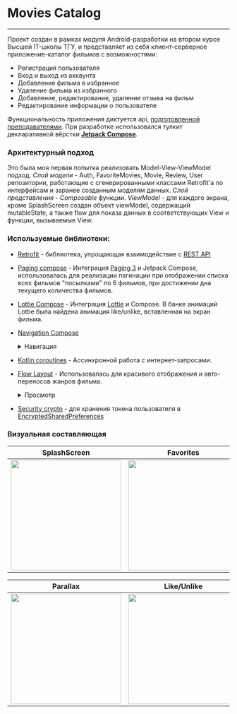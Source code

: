 # Movies Catalog
---
Проект создан в рамках модуля Android-разработки на втором курсе Высшей IT-школы ТГУ, и представляет из себя клиент-серверное приложение-каталог фильмов с возможностями:
- Регистрация пользователя
- Вход и выход из аккаунта
- Добавление фильма в избранное
- Удаление фильма из избранного
- Добавление, редактирование, удаление отзыва на фильм
- Редактирование информации о пользователе

Функциональность приложения диктуется api, [подготовленной преподавателями](https://react-midterm.kreosoft.space/swagger/index.html).
При разработке использовался тулкит декларативной вёрстки [__Jetpack Compose__](https://developer.android.com/jetpack/compose/documentation).

### Архитектурный подход
Это была моя первая попытка реализовать Model-View-ViewModel подход.
_Слой модели_ - Auth, FavoriteMovies, Movie, Review, User репозитории, работающие с сгенерированными классами Retrofit'а по интерфейсам и заранее созданным моделям данных.
_Слой представления_ - _Composable_ функции.
_ViewModel_ - для каждого экрана, кроме SplashScreen создан объект viewModel, содержащий mutableState, а также flow для показа данных в соответствующих View и функции, вызываемые View.



### Используемые библиотеки:
- [Retrofit](https://github.com/square/retrofit) - библиотека, упрощающая взаимодействие с [REST API](https://ru.wikipedia.org/wiki/REST)
- [Paging compose](https://developer.android.com/reference/kotlin/androidx/paging/compose/package-summary) - Интеграция [Paging 3](https://developer.android.com/topic/libraries/architecture/paging/v3-overview) и Jetpack Compose, использовалась для реализации пагинации при отображении списка всех фильмов "посылками" по 6 фильмов, при достижении дна текущего количества фильмов.
- [Lottie Compose](http://airbnb.io/lottie/#/android-compose) - Интеграция [Lottie](https://github.com/airbnb/lottie-android/) и Compose. В банке анимаций Lottie была найдена анимация like/unlike, вставленная на экран фильма.
- [Navigation Compose](https://developer.android.com/jetpack/compose/navigation) <details><summary>Навигация</summary>С её помощью было построено 2 графа навигации и реализована сама навигация внутри приложения.<br>    Первый граф включает в себя экраны:<br>    - SplashScreen<br>    - SignInScreen<br>    - SignUpScreen<br>    - MovieScreen<br>    - Переход на другой граф<br>    Второй граф включается в себя два экрана: MainScreen и ProfileScreen.<br>    Два графа нужны из-за потребности не везде иметь нижнюю панель навигации.<br></details>
- [Kotlin coroutines](https://developer.android.com/kotlin/coroutines) - Ассинхронной работа с интернет-запросами.
- [Flow Layout](https://google.github.io/accompanist/flowlayout/) - Использовалась для красивого отображения и авто-переносов жанров фильма.<details><summary>Просмотр</summary><img src=https://user-images.githubusercontent.com/44117017/215264005-1c866299-e9c6-45e2-9f42-be2da600b7c3.png height=85></details>

- [Security crypto](https://developer.android.com/jetpack/androidx/releases/security) - для хранения токена пользователя в [EncryptedSharedPreferences](https://developer.android.com/reference/androidx/security/crypto/EncryptedSharedPreferences)


### Визуальная составляющая

|__SplashScreen__|__Favorites__|__Galery__|
| ------------- |:-------------:| -----:|
| <img src=https://user-images.githubusercontent.com/44117017/215264744-be28886e-96d2-406d-aa74-192448cdc7a8.gif width=250>      | <img src=https://user-images.githubusercontent.com/44117017/215264755-67c4c53a-eb98-448a-a2ac-df23a2a25d09.gif width=250> | <img src=https://user-images.githubusercontent.com/44117017/215264757-f91049c0-00af-4fcf-900f-05cfaa8e28a4.gif width=250> |

|__Parallax__|__Like/Unlike__ |__Review__|
| ------------- |:-------------:| -----:|
| <img src=https://user-images.githubusercontent.com/44117017/215264764-c975c59b-e63f-4890-a546-c71ef2ba2260.gif width=250>      | <img src=https://user-images.githubusercontent.com/44117017/215264768-981413e5-f7dc-4478-b3be-40a2667e7f1e.gif width=250> | <img src=https://user-images.githubusercontent.com/44117017/215264771-22086537-47d3-48a1-bc4c-9656710dfa6d.gif width=250> |

